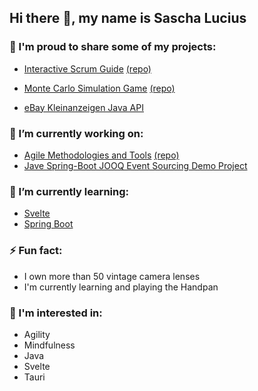 ## Hi there 👋, my name is Sascha Lucius


### 🙌  I'm proud to share some of my projects:

- [Interactive Scrum Guide](http://scrum-gui.de/) [(repo)](https://github.com/SaschaLucius/interactive-scrum-guide)


- [Monte Carlo Simulation Game](https://saschalucius.github.io/monte-carlo-knows-it-better/) [(repo)](https://github.com/SaschaLucius/monte-carlo-knows-it-better)


- [eBay Kleinanzeigen Java API](https://github.com/SaschaLucius/ek-api)


### 🔭 I’m currently working on:

- [Agile Methodologies and Tools](https://saschalucius.github.io/methods-and-tools/) [(repo)](https://github.com/SaschaLucius/methods-and-tools)
- [Jave Spring-Boot JOOQ Event Sourcing Demo Project](https://github.com/SaschaLucius/spring-boot-jooq-event-sourcing)

### 🌱 I’m currently learning:

- [Svelte](https://svelte.dev/)
- [Spring Boot](https://spring.io/projects/spring-boot)

### ⚡ Fun fact:

- I own more than 50 vintage camera lenses
- I'm currently learning and playing the Handpan

### 💬 I'm interested in:

- Agility
- Mindfulness
- Java
- Svelte
- Tauri

<!--
Here are some ideas to get you started:

- 👯 I’m looking to collaborate on ...
- 🤔 I’m looking for help with ...
- 💬 Ask me about ...
- 📫 How to reach me: ...
- 😄 Pronouns: ...
-->
